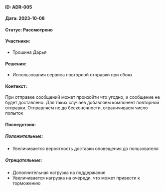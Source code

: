 #### ID: ADR-005

#### Дата: 2023-10-08

#### Статус: Рассмотрено

#### Участники:
* Трошина Дарья

#### Решения:
* Использования сервиса повторной отправки при сбоях

#### Контекст:
При отправке сообщений может произойти что угодно, и сообщение не будет доставлено. 
Для таких случаев добавляем компонент повторной отправки. 
Отправляем не до бесконечности, ограничиваем число попыток

#### Последствия:

##### Положительные:
* Увеличивается вероятность доставки оповещения до пользователя

##### Отрицательные:
* Дополнительная нагрузка на поддержание
* Увеличивается нагрузка на очереди, что может привести к торможению